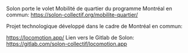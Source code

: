 Solon porte le volet Mobilité de quartier du programme Montréal en commun: https://solon-collectif.org/mobilite-quartier/


Projet technologique développé dans le cadre de Montréal en commun: 

https://locomotion.app/
Lien vers le Gitlab de Solon: https://gitlab.com/solon-collectif/locomotion.app
